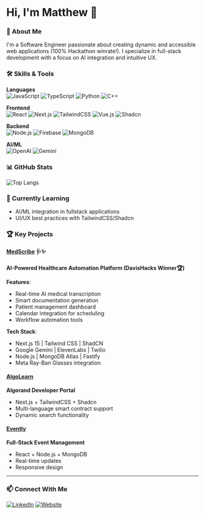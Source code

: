 # Hi, I'm Matthew 👋

### 🚀 About Me
I'm a Software Engineer passionate about creating dynamic and accessible web applications (100% Hackathon winrate!). I specialize in full-stack development with a focus on AI integration and intuitive UX.

### 🛠️ Skills & Tools
**Languages**  
![JavaScript](https://img.shields.io/badge/-JavaScript-F7DF1E?logo=javascript&logoColor=black)
![TypeScript](https://img.shields.io/badge/-TypeScript-3178C6?logo=typescript&logoColor=white)
![Python](https://img.shields.io/badge/-Python-3776AB?logo=python&logoColor=white)
![C++](https://img.shields.io/badge/-C++-00599C?logo=c%2B%2B&logoColor=white)

**Frontend**  
![React](https://img.shields.io/badge/-React-61DAFB?logo=react&logoColor=black)
![Next.js](https://img.shields.io/badge/-Next.js-000000?logo=next.js&logoColor=white)
![TailwindCSS](https://img.shields.io/badge/-TailwindCSS-06B6D4?logo=tailwind-css&logoColor=white)
![Vue.js](https://img.shields.io/badge/Vue.js-4FC08D?&logo=vue.js&logoColor=white)
![Shadcn](https://img.shields.io/badge/Shadcn-000000?&logo=shadcn&logoColor=white)

**Backend**  
![Node.js](https://img.shields.io/badge/-Node.js-339933?logo=node.js&logoColor=white)
![Firebase](https://img.shields.io/badge/-Firebase-FFCA28?logo=firebase&logoColor=black)
![MongoDB](https://img.shields.io/badge/-MongoDB-47A248?logo=mongodb&logoColor=white)

**AI/ML**  
![OpenAI](https://img.shields.io/badge/-OpenAI-412991?logo=openai&logoColor=white)
![Gemini](https://img.shields.io/badge/-Gemini-4285F4?logo=google&logoColor=white)

### 📊 GitHub Stats
![Top Langs](https://github-readme-stats.vercel.app/api/top-langs/?username=mibernard&layout=compact&theme=nightowl&hide_border=true&exclude_repo=the-www-blog,clean-water-foundation&langs_count=6)

### 🌱 Currently Learning
- AI/ML integration in fullstack applications
- UI/UX best practices with TailwindCSS/Shadcn

### 🏆 Key Projects

#### [MedScribe](https://github.com/mibernard/MedScribe) 🩺✨
**AI-Powered Healthcare Automation Platform (DavisHacks Winner🏆)**

**Features**:
- Real-time AI medical transcription
- Smart documentation generation
- Patient management dashboard
- Calendar integration for scheduling
- Workflow automation tools

**Tech Stack**:
- Next.js 15 | Tailwind CSS | ShadCN
- Google Gemini | ElevenLabs | Twilio
- Node.js | MongoDB Atlas | Fastify
- Meta Ray-Ban Glasses integration

#### [AlgoLearn](https://github.com/mibernard/algolearn)
**Algorand Developer Portal**
- Next.js + TailwindCSS + Shadcn
- Multi-language smart contract support
- Dynamic search functionality

#### [Evently](https://github.com/mibernard/event-app)
**Full-Stack Event Management**
- React + Node.js + MongoDB
- Real-time updates
- Responsive design

---

### 📫 Connect With Me
[![LinkedIn](https://img.shields.io/badge/-LinkedIn-0A66C2?logo=linkedin&logoColor=white)](https://www.linkedin.com/in/matthewbernard)
[![Website](https://img.shields.io/badge/-Portfolio-FF7139?logo=firefox&logoColor=white)](https://matthewbernard.dev)
